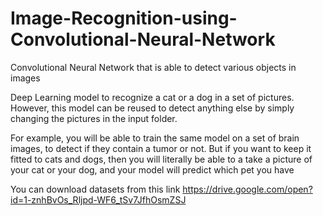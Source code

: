 # Image-Recognition-using-Convolutional-Neural-Network
Convolutional Neural Network that is able to detect various objects in images

Deep Learning model to recognize a cat or a dog in a set of pictures. However, this model can be reused to detect anything else  by simply changing the pictures in the input folder.  

For example, you will be able to train the same model on a set of brain images, to detect if they contain a tumor or not. But if you want to keep it fitted to cats and dogs, then you will literally be able to a take a picture of your cat or your dog, and your model will predict which pet you have

You can download datasets from this link https://drive.google.com/open?id=1-znhBvOs_Rljpd-WF6_tSv7JfhOsmZSJ
